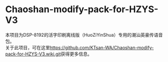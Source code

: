 # Chaoshan-modify-pack-for-HZYS-V3
本项目为DSP-8192的活字印刷离线版（HuoZiYinShua）专用的潮汕英豪传语音包。<br>
关于此项目，可在这里<https://github.com/KTsan-WA/Chaoshan-modify-pack-for-HZYS-V3.wiki.git>获得更多信息。

